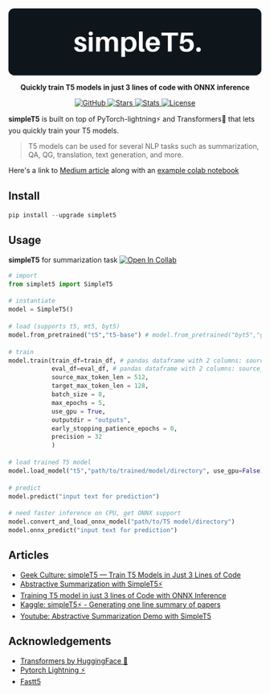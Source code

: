 <img align="center" src="data/st5.png" alt="simpleT5">

<p align="center">
<b>Quickly train T5 models in just 3 lines of code with ONNX inference
</b>
</p>

<p align="center">
<a href="https://badge.fury.io/py/simplet5">
        <img alt="GitHub" src="https://badge.fury.io/py/simplet5.svg">
    </a>
<a href="https://badge.fury.io/py/simplet5">
        <img alt="Stars" src="https://img.shields.io/github/stars/Shivanandroy/simpleT5?color=blue">
    </a>
<a href="https://pepy.tech/project/simplet5">
        <img alt="Stats" src="https://static.pepy.tech/personalized-badge/simplet5?period=month&units=international_system&left_color=black&right_color=orange&left_text=downloads/month">
    </a>
<a href="https://opensource.org/licenses/MIT">
        <img alt="License" src="https://img.shields.io/badge/License-MIT-yellow.svg">
    </a>
</p>


**simpleT5** is built on top of PyTorch-lightning⚡️ and Transformers🤗 that lets you quickly train your T5 models.
> T5 models can be used for several NLP tasks such as summarization, QA, QG, translation, text generation, and more. 


Here's a link to [Medium article](https://snrspeaks.medium.com/simplet5-train-t5-models-in-just-3-lines-of-code-by-shivanand-roy-2021-354df5ae46ba) along with an [example colab notebook](https://colab.research.google.com/drive/1JZ8v9L0w0Ai3WbibTeuvYlytn0uHMP6O?usp=sharing) 

## Install
```python
pip install --upgrade simplet5
```


## Usage 
**simpleT5** for summarization task [![Open In Collab](https://colab.research.google.com/assets/colab-badge.svg)](https://colab.research.google.com/drive/1JZ8v9L0w0Ai3WbibTeuvYlytn0uHMP6O?usp=sharing)
```python
# import
from simplet5 import SimpleT5

# instantiate
model = SimpleT5()

# load (supports t5, mt5, byt5)
model.from_pretrained("t5","t5-base") # model.from_pretrained("byt5","google/byt5-base")

# train
model.train(train_df=train_df, # pandas dataframe with 2 columns: source_text & target_text
            eval_df=eval_df, # pandas dataframe with 2 columns: source_text & target_text
            source_max_token_len = 512, 
            target_max_token_len = 128,
            batch_size = 8,
            max_epochs = 5,
            use_gpu = True,
            outputdir = "outputs",
            early_stopping_patience_epochs = 0,
            precision = 32
            )

# load trained T5 model
model.load_model("t5","path/to/trained/model/directory", use_gpu=False)

# predict
model.predict("input text for prediction")

# need faster inference on CPU, get ONNX support
model.convert_and_load_onnx_model("path/to/T5 model/directory")
model.onnx_predict("input text for prediction")

```
## Articles
- [Geek Culture: simpleT5 — Train T5 Models in Just 3 Lines of Code](https://medium.com/geekculture/simplet5-train-t5-models-in-just-3-lines-of-code-by-shivanand-roy-2021-354df5ae46ba)
- [Abstractive Summarization with SimpleT5⚡️](https://snrspeaks.medium.com/abstractive-summarization-with-simplet5-%EF%B8%8F-344a78f73265)
- [Training T5 model in just 3 lines of Code with ONNX Inference](https://medium.com/mlearning-ai/training-t5-model-in-just-3-lines-of-code-with-onnx-inference-ff5b6678c757)
- [Kaggle: simpleT5⚡️ -  Generating one line summary of papers](https://www.kaggle.com/mathurinache/simplet5-generating-one-line-summary-of-papers)
- [Youtube: Abstractive Summarization Demo with SimpleT5](https://www.youtube.com/watch?v=jgKj-7v2UYU)

## Acknowledgements
- [Transformers by HuggingFace 🤗](https://huggingface.co/transformers/)
- [Pytorch Lightning ⚡️](https://www.pytorchlightning.ai/)
- [Fastt5](https://github.com/Ki6an/fastT5)
